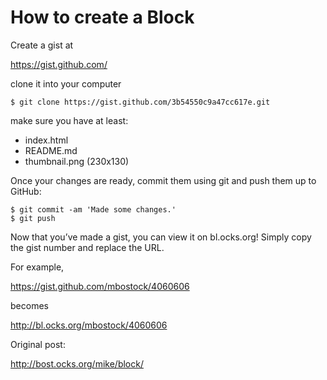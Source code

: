 How to create a Block
=====================

Create a gist at

https://gist.github.com/

clone it into your computer

```
$ git clone https://gist.github.com/3b54550c9a47cc617e.git
```

make sure you have at least:

* index.html
* README.md
* thumbnail.png (230x130)

Once your changes are ready, commit them using git and push them up to GitHub:

```
$ git commit -am 'Made some changes.'
$ git push
```

Now that you’ve made a gist, you can view it on bl.ocks.org! Simply copy the gist number and replace the URL. 

For example,

https://gist.github.com/mbostock/4060606

becomes

http://bl.ocks.org/mbostock/4060606

Original post:

http://bost.ocks.org/mike/block/